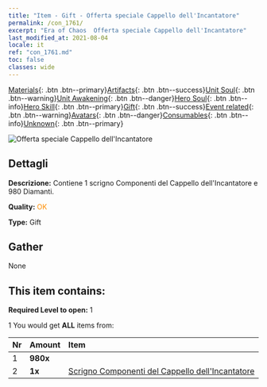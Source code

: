 ```yaml
---
title: "Item - Gift - Offerta speciale Cappello dell'Incantatore"
permalink: /con_1761/
excerpt: "Era of Chaos  Offerta speciale Cappello dell'Incantatore"
last_modified_at: 2021-08-04
locale: it
ref: "con_1761.md"
toc: false
classes: wide
---
```

 [Materials](/ItemsIT/){: .btn .btn--primary}[Artifacts](/ItemsIT/Artifacts/){: .btn .btn--success}[Unit Soul](/ItemsIT/UnitSoul/){: .btn .btn--warning}[Unit Awakening](/ItemsIT/UnitAwakening/){: .btn .btn--danger}[Hero Soul](/ItemsIT/HeroSoul/){: .btn .btn--info}[Hero Skill](/ItemsIT/HeroSkill/){: .btn .btn--primary}[Gift](/ItemsIT/Gift/){: .btn .btn--success}[Event related](/ItemsIT/Events/){: .btn .btn--warning}[Avatars](/ItemsIT/Avatars/){: .btn .btn--danger}[Consumables](/ItemsIT/Consumables/){: .btn .btn--info}[Unknown](/ItemsIT/Unknown/){: .btn .btn--primary}

 ![Offerta speciale Cappello dell'Incantatore](/images/t/i_907377.png)

## Dettagli
 **Descrizione:** Contiene 1 scrigno Componenti del Cappello dell'Incantatore e 980 Diamanti.

 **Quality:** <span style="color: #FF8C00">OK</span>

 **Type:** Gift

## Gather

  None

## This item contains:

 **Required Level to open:** 1

 1 You would get **ALL** items  from:

  | Nr | Amount |     Item    |
  |:---|:-------|:------------|
  | 1 |  **980x** | <i class="fas fa-gem"/> |  | 
  | 2 |  **1x** | [Scrigno Componenti del Cappello dell'Incantatore](/ItemsIT/con_1359/) |  | 
